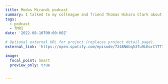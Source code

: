 ```yaml
---
title: Modus Mirandi podcast
summary: I talked to my colleague and friend Thomas Hikaru Clark about my PhD research and journey.
tags:
  - podcast
  - fMRI
date: '2022-08-10T00:00:00Z'

# Optional external URL for project (replaces project detail page).
external_link: 'https://open.spotify.com/episode/724BN6bq53Tu9LKorCYTTI?si=78e65ba736394ec1'

image:
  focal_point: Smart
  preview_only: true


---
```


